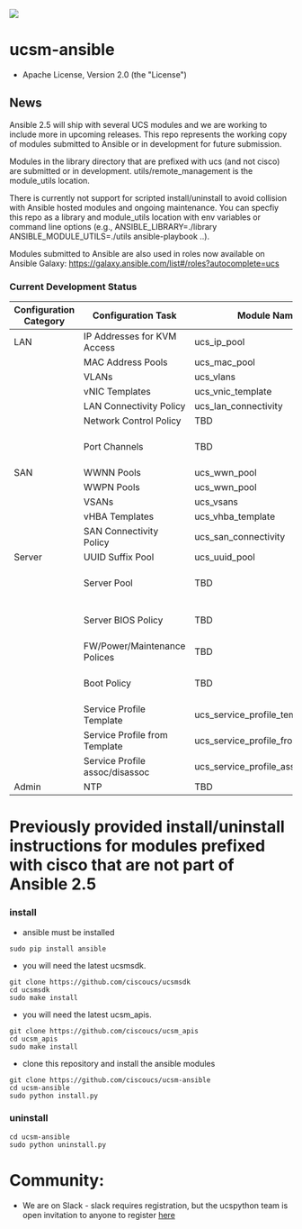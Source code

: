 [![](https://ucspython.herokuapp.com/badge.svg)](https://ucspython.herokuapp.com)

# ucsm-ansible

* Apache License, Version 2.0 (the "License") 

## News

Ansible 2.5 will ship with several UCS modules and we are working to include more in upcoming releases.  This repo represents the working copy of modules submitted to Ansible or in development for future submission.

Modules in the library directory that are prefixed with ucs (and not cisco) are submitted or in development.  utils/remote_management is the module_utils location.

There is currently not support for scripted install/uninstall to avoid collision with Ansible hosted modules and ongoing maintenance.  You can specfiy this repo as a library and module_utils location with env variables or command line options (e.g., ANSIBLE_LIBRARY=./library ANSIBLE_MODULE_UTILS=./utils ansible-playbook ..).

Modules submitted to Ansible are also used in roles now available on Ansible Galaxy: https://galaxy.ansible.com/list#/roles?autocomplete=ucs

### Current Development Status

| Configuration Category | Configuration Task | Module Name | Status (part of 2.5, Proof of Concept, TBD |
| ---------------------- | ------------------ | ----------- | ------ |
| LAN                    | IP Addresses for KVM Access | ucs_ip_pool | in 2.5 |
|                        | MAC Address Pools  | ucs_mac_pool | in 2.5 |
|                        | VLANs              | ucs_vlans   | in 2.5 |
|                        | vNIC Templates     | ucs_vnic_template | in 2.5 |
|                        | LAN Connectivity Policy | ucs_lan_connectivity | in 2.5 |
|                        | Network Control Policy | TBD     | TBD    |
|                        | Port Channels      | TBD         | PoC: see https://github.com/dsoper2/ucsm-ansible |
| SAN                    | WWNN Pools         | ucs_wwn_pool | in 2.5 |
|                        | WWPN Pools         | ucs_wwn_pool | in 2.5 |
|                        | VSANs              | ucs_vsans   | in 2.5 |
|                        | vHBA Templates     | ucs_vhba_template | in 2.5 |
|                        | SAN Connectivity Policy | ucs_san_connectivity | in 2.5 |
| Server                 | UUID Suffix Pool   | ucs_uuid_pool | Planned for 2.6 |
|                        | Server Pool        | TBD         | PoC: see https://github.com/dsoper2/ucsm-ansible |
|                        | Server BIOS Policy | TBD         | PoC: see https://github.com/dsoper2/ucsm-ansible |
|                        | FW/Power/Maintenance Polices | TBD | TBD  |
|                        | Boot Policy        | TBD         | PoC: see https://github.com/dsoper2/ucsm-ansible |
|                        | Service Profile Template | ucs_service_profile_template | Planned for 2.6 |
|                        | Service Profile from Template | ucs_service_profile_from_template | Planned for 2.6 |
|                        | Service Profile assoc/disassoc | ucs_service_profile_association | Planned for 2.6 |
| Admin                  | NTP                | TBD         | PoC: cisco_ucs_ntp module |

# Previously provided install/uninstall instructions for modules prefixed with cisco that are not part of Ansible 2.5

### install
- ansible must be installed
```
sudo pip install ansible
```
- you will need the latest ucsmsdk.
```
git clone https://github.com/ciscoucs/ucsmsdk
cd ucsmsdk
sudo make install
```
- you will need the latest ucsm_apis.
```
git clone https://github.com/ciscoucs/ucsm_apis
cd ucsm_apis
sudo make install
```
- clone this repository and install the ansible modules
```
git clone https://github.com/ciscoucs/ucsm-ansible
cd ucsm-ansible
sudo python install.py
```

### uninstall
```
cd ucsm-ansible
sudo python uninstall.py
```

# Community:

* We are on Slack - slack requires registration, but the ucspython team is open invitation to
  anyone to register [here](https://ucspython.herokuapp.com)
